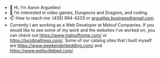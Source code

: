 - 👋 Hi, I’m Aaron Arguelles!
- 👀 I’m interested in video games, Dungeons and Dragons, and coding.
- 📫 How to reach me: (435) 994-4203 or arguelles.business@gmail.com.
- Currently I am working as a Web Developer at Malouf Companies. If you would like to see some of my work and the websites I've worked on, you can check out https://www.maloufhome.com/ or https://lucidmattress.com/. Some of our catalog sites that I built myself are https://www.weekenderbedding.com/ and https://www.wellsvillebed.com/.

<!---
codingWithAaron/codingWithAaron is a ✨ special ✨ repository because its `README.md` (this file) appears on your GitHub profile.
You can click the Preview link to take a look at your changes.
--->

